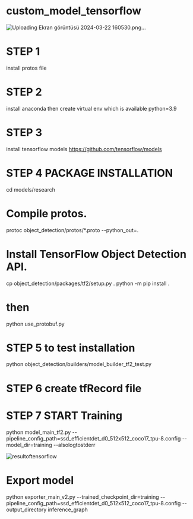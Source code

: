 # custom_model_tensorflow
![Uploading Ekran görüntüsü 2024-03-22 160530.png…]()



# STEP 1
install protos file 

# STEP 2 
install anaconda  then create virtual env which is available python=3.9

# STEP 3
install tensorflow models https://github.com/tensorflow/models

# STEP 4 PACKAGE INSTALLATION
cd models/research
# Compile protos.
protoc object_detection/protos/*.proto --python_out=.
# Install TensorFlow Object Detection API.
cp object_detection/packages/tf2/setup.py .
python -m pip install .
# then
python use_protobuf.py <path to directory> <path to protoc file>

# STEP 5 to test installation
python object_detection/builders/model_builder_tf2_test.py

# STEP 6 create tfRecord file 

# STEP 7 START Training 
python model_main_tf2.py --pipeline_config_path=ssd_efficientdet_d0_512x512_coco17_tpu-8.config --model_dir=training --alsologtostderr


![resultoftensorflow](https://github.com/Emrekorkmz0/custom_model_tensorflow/assets/130879773/69ebc984-765c-45ee-a792-4791f50eeee5)


# Export model
python exporter_main_v2.py --trained_checkpoint_dir=training  --pipeline_config_path=ssd_efficientdet_d0_512x512_coco17_tpu-8.config --output_directory inference_graph

